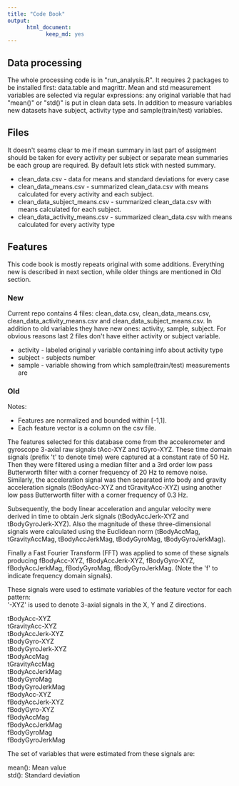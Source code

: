 ```yaml
---
title: "Code Book"
output: 
      html_document: 
            keep_md: yes
---
```





## Data processing
The whole processing code is in "run_analysis.R". It requires 2 packages to be installed first: data.table and magrittr. Mean and std measurement variables are selected via regular expressions: any original variable that had "mean()" or "std()" is put in clean data sets. In addition to measure variables new datasets have subject, activity type and sample(train/test) variables.



## Files
It doesn't seams clear to me if mean summary in last part of assigment should be taken for every activity per subject or separate mean summaries be each group are required.
By default lets stick with nested summary.


* clean_data.csv - data for means and standard deviations for every case
* clean_data_means.csv - summarized clean_data.csv with means calculated for every activity and each subject.
* clean_data_subject_means.csv - summarized clean_data.csv with means calculated for each subject.
* clean_data_activity_means.csv - summarized clean_data.csv with means calculated for every activity type

## Features

This code book is mostly repeats original with some additions. Everything new is described in next section, while older things are mentioned in Old section.



### New
Current repo contains 4 files: clean_data.csv, clean_data_means.csv, clean_data_activity_means.csv and clean_data_subject_means.csv. In addition to old variables they have new ones: activity, sample, subject. For obvious reasons last 2 files don't have either activity or subject variable.


* activity - labeled original y variable containing info about activity type
* subject - subjects number
* sample - variable showing from which sample(train/test) measurements are


### Old

Notes:  
* Features are normalized and bounded within [-1,1].
* Each feature vector is a column on the csv file.

The features selected for this database come from the accelerometer and gyroscope 3-axial raw signals tAcc-XYZ and tGyro-XYZ. These time domain signals (prefix 't' to denote time) were captured at a constant rate of 50 Hz. Then they were filtered using a median filter and a 3rd order low pass Butterworth filter with a corner frequency of 20 Hz to remove noise. Similarly, the acceleration signal was then separated into body and gravity acceleration signals (tBodyAcc-XYZ and tGravityAcc-XYZ) using another low pass Butterworth filter with a corner frequency of 0.3 Hz. 

Subsequently, the body linear acceleration and angular velocity were derived in time to obtain Jerk signals (tBodyAccJerk-XYZ and tBodyGyroJerk-XYZ). Also the magnitude of these three-dimensional signals were calculated using the Euclidean norm (tBodyAccMag, tGravityAccMag, tBodyAccJerkMag, tBodyGyroMag, tBodyGyroJerkMag). 

Finally a Fast Fourier Transform (FFT) was applied to some of these signals producing fBodyAcc-XYZ, fBodyAccJerk-XYZ, fBodyGyro-XYZ, fBodyAccJerkMag, fBodyGyroMag, fBodyGyroJerkMag. (Note the 'f' to indicate frequency domain signals). 

These signals were used to estimate variables of the feature vector for each pattern:  
'-XYZ' is used to denote 3-axial signals in the X, Y and Z directions.

tBodyAcc-XYZ  
tGravityAcc-XYZ  
tBodyAccJerk-XYZ  
tBodyGyro-XYZ  
tBodyGyroJerk-XYZ  
tBodyAccMag  
tGravityAccMag  
tBodyAccJerkMag  
tBodyGyroMag  
tBodyGyroJerkMag  
fBodyAcc-XYZ  
fBodyAccJerk-XYZ  
fBodyGyro-XYZ  
fBodyAccMag  
fBodyAccJerkMag  
fBodyGyroMag  
fBodyGyroJerkMag  

The set of variables that were estimated from these signals are: 

mean(): Mean value  
std(): Standard deviation  
